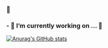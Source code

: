 ### 👋

### - 🔭 I’m currently working on ... 🦁


<!--
**Generalleejaemo/Generalleejaemo** is a ✨ _special_ ✨ repository because its `README.md` (this file) appears on your GitHub profile.

Here are some ideas to get you started:

- 🔭 I’m currently working on ... ????
- 🌱 I’m currently learning ...
- 👯 I’m looking to collaborate on ...
- 🤔 I’m looking for help with ...
- 💬 Ask me about ...
- 📫 How to reach me: ...
- 😄 Pronouns: ...
- ⚡ Fun fact: ...
-->


[![Anurag's GitHub stats](https://github-readme-stats.vercel.app/api?username=%7Bgithub_id%7D&hide_title=true&show_icons=true&icon_color=F7A81B&include_all_commits=true&disable_animations=true&theme=vue)](https://github.com/Generalleejaemo/github-readme-stats)
